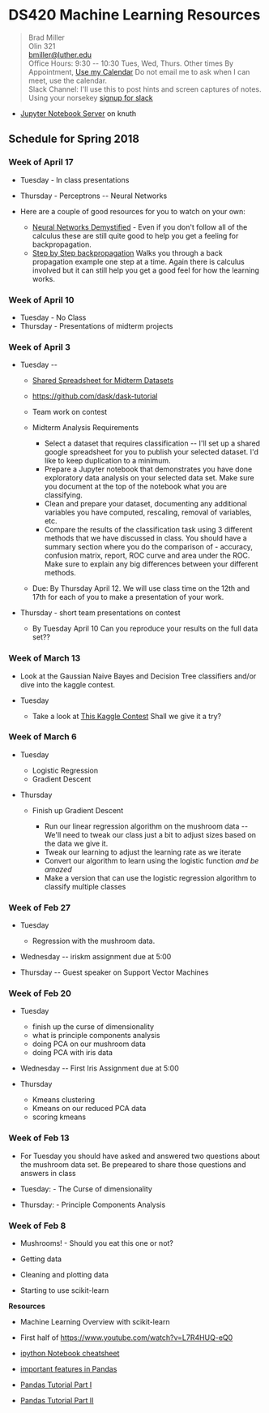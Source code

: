 # DS420 Machine Learning Resources


> Brad Miller <br />
> Olin 321 <br />
> bmiller@luther.edu <br />
> Office Hours: 9:30 -- 10:30 Tues, Wed, Thurs.  Other times By Appointment, [Use my Calendar](https://calendar.google.com/calendar/embed?mode=WEEK&src=millbr02%40luther.edu&ctz=America/Chicago)  Do not email me to ask when I can meet, use the calendar. <br />
> Slack Channel:  I'll use this to post hints and screen captures of notes.  Using your norsekey [signup for slack](https://luthercs.slack.com/signup)

* [Jupyter Notebook Server](https://knuth.luther.edu:8443) on knuth

## Schedule for Spring 2018

### Week of April 17

* Tuesday - In class presentations
* Thursday - Perceptrons -- Neural Networks
* Here are a couple of good resources for you to watch on your own:
  
  - [Neural Networks Demystified](https://www.youtube.com/playlist?list=PLiaHhY2iBX9hdHaRr6b7XevZtgZRa1PoU)  - Even if you don't follow all of the calculus these are still quite good to help you get a feeling for backpropagation.
  - [Step by Step backpropagation](https://mattmazur.com/2015/03/17/a-step-by-step-backpropagation-example/) Walks you through a back propagation example one step at a time.  Again there is calculus involved but it can still help you get a good feel for how the learning works.

### Week of April 10

* Tuesday - No Class
* Thursday - Presentations of midterm projects

### Week of April 3

* Tuesday  -- 

  * [Shared Spreadsheet for Midterm Datasets](https://docs.google.com/spreadsheets/d/14UQbP5DUnkTGpVX4qDNpb1woel9G9qagY3q14phrmJM/edit?usp=sharing)
  
  * https://github.com/dask/dask-tutorial

  * Team work on contest

  * Midterm Analysis Requirements
    
    * Select a dataset that requires classification -- I'll set up a shared google spreadsheet for you to publish your selected dataset.  I'd like to keep duplication to a minimum.
    * Prepare a Jupyter notebook that demonstrates you have done exploratory data analysis on your selected data set.  Make sure you document at the top of the notebook what you are classifying.
    * Clean and prepare your dataset, documenting any additional variables you have computed, rescaling, removal of variables, etc.
    * Compare the results of the classification task using 3 different methods that we have discussed in class.  You should have a summary section where you do the comparison of - accuracy, confusion matrix, report, ROC curve and area under the ROC.  Make sure to explain any big differences between your different methods.
  
  * Due: By Thursday April 12.  We will use class time on the 12th and 17th for each of you to make a presentation of your work.

* Thursday - short team presentations on contest
  
  * By Tuesday April 10 Can you reproduce your results on the full data set??

### Week of March 13

* Look at the Gaussian Naive Bayes and Decision Tree classifiers and/or dive into the kaggle contest.

* Tuesday

  - Take a look at [This Kaggle Contest](https://www.kaggle.com/c/talkingdata-adtracking-fraud-detection?utm_medium=email&utm_source=intercom&utm_campaign=talkingdata+competition+2018)  Shall we give it a try?

### Week of March 6

* Tuesday 

  - Logistic Regression
  - Gradient Descent

* Thursday

  - Finish up Gradient Descent

    - Run our linear regression algorithm on the mushroom data -- We'll need to tweak our class just a bit to adjust sizes based on the data we give it.
    - Tweak our learning to adjust the learning rate as we iterate
    - Convert our algorithm to learn using the logistic function *and be amazed*
    - Make a version that can use the logistic regression algorithm to classify multiple classes


### Week of Feb 27

* Tuesday 

  - Regression with the mushroom data.

* Wednesday -- iriskm assignment due at 5:00


* Thursday -- Guest speaker on Support Vector Machines


### Week of Feb 20

* Tuesday

  - finish up the curse of dimensionality
  - what is principle components analysis
  - doing PCA on our mushroom data
  - doing PCA with iris data

* Wednesday -- First Iris Assignment due at 5:00

* Thursday
  
  - Kmeans clustering
  - Kmeans on our reduced PCA data
  - scoring kmeans


### Week of Feb 13

* For Tuesday you should have asked and answered two questions about the mushroom data set.  Be prepeared to share those questions and answers in class
* Tuesday: - The Curse of dimensionality


* Thursday: - Principle Components Analysis

### Week of Feb 8

* Mushrooms! - Should you eat this one or not?

* Getting data
* Cleaning and plotting data
* Starting to use scikit-learn

**Resources**

* Machine Learning Overview with scikit-learn
* First half of https://www.youtube.com/watch?v=L7R4HUQ-eQ0

* [ipython Notebook cheatsheet](http://nbviewer.ipython.org/github/pybokeh/ipython_notebooks/blob/master/pandas/PandasCheatSheet.ipynb#options)
* [important features in Pandas](http://nbviewer.ipython.org/urls/gist.github.com/wesm/4757075/raw/a72d3450ad4924d0e74fb57c9f62d1d895ea4574/PandasTour.ipynb)
* [Pandas Tutorial Part I](https://www.dataquest.io/blog/pandas-python-tutorial/)
* [Pandas Tutorial Part II](https://www.dataquest.io/blog/pandas-tutorial-python-2/)
